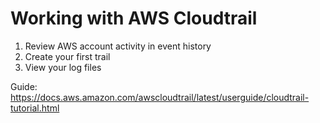 #  Working with AWS Cloudtrail

1. Review AWS account activity in event history
2. Create your first trail
3. View your log files



Guide:
https://docs.aws.amazon.com/awscloudtrail/latest/userguide/cloudtrail-tutorial.html
